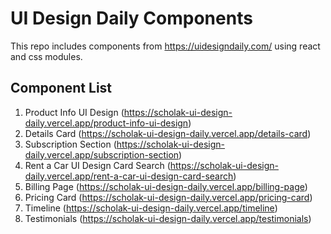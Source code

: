 # UI Design Daily Components

This repo includes components from https://uidesigndaily.com/ using react and css modules.

## Component List
1. Product Info UI Design (https://scholak-ui-design-daily.vercel.app/product-info-ui-design)
2. Details Card (https://scholak-ui-design-daily.vercel.app/details-card)
3. Subscription Section (https://scholak-ui-design-daily.vercel.app/subscription-section)
4. Rent a Car UI Design Card Search (https://scholak-ui-design-daily.vercel.app/rent-a-car-ui-design-card-search)
5. Billing Page (https://scholak-ui-design-daily.vercel.app/billing-page)
6. Pricing Card (https://scholak-ui-design-daily.vercel.app/pricing-card)
7. Timeline (https://scholak-ui-design-daily.vercel.app/timeline)
8. Testimonials (https://scholak-ui-design-daily.vercel.app/testimonials)
